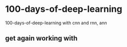 # 100-days-of-deep-learning
100-days-of-deep-learning
with cnn and rnn, ann
## get again working with 
